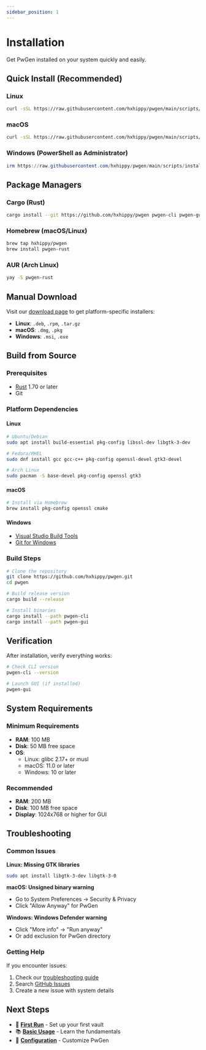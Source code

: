 ```yaml
---
sidebar_position: 1
---
```


# Installation

Get PwGen installed on your system quickly and easily.

## Quick Install (Recommended)

### Linux

```bash
curl -sSL https://raw.githubusercontent.com/hxhippy/pwgen/main/scripts/install.sh | bash
```

### macOS

```bash
curl -sSL https://raw.githubusercontent.com/hxhippy/pwgen/main/scripts/install-macos.sh | bash
```

### Windows (PowerShell as Administrator)

```powershell
irm https://raw.githubusercontent.com/hxhippy/pwgen/main/scripts/install.ps1 | iex
```

## Package Managers

### Cargo (Rust)

```bash
cargo install --git https://github.com/hxhippy/pwgen pwgen-cli pwgen-gui
```

### Homebrew (macOS/Linux)

```bash
brew tap hxhippy/pwgen
brew install pwgen-rust
```

### AUR (Arch Linux)

```bash
yay -S pwgen-rust
```

## Manual Download

Visit our [download page](/download) to get platform-specific installers:

- **Linux**: `.deb`, `.rpm`, `.tar.gz`
- **macOS**: `.dmg`, `.pkg` 
- **Windows**: `.msi`, `.exe`

## Build from Source

### Prerequisites

- [Rust](https://rustup.rs/) 1.70 or later
- Git

### Platform Dependencies

#### Linux

```bash
# Ubuntu/Debian
sudo apt install build-essential pkg-config libssl-dev libgtk-3-dev

# Fedora/RHEL  
sudo dnf install gcc gcc-c++ pkg-config openssl-devel gtk3-devel

# Arch Linux
sudo pacman -S base-devel pkg-config openssl gtk3
```

#### macOS

```bash
# Install via Homebrew
brew install pkg-config openssl cmake
```

#### Windows

- [Visual Studio Build Tools](https://visualstudio.microsoft.com/downloads/#build-tools-for-visual-studio-2022)
- [Git for Windows](https://git-scm.com/download/win)

### Build Steps

```bash
# Clone the repository
git clone https://github.com/hxhippy/pwgen.git
cd pwgen

# Build release version
cargo build --release

# Install binaries
cargo install --path pwgen-cli
cargo install --path pwgen-gui
```

## Verification

After installation, verify everything works:

```bash
# Check CLI version
pwgen-cli --version

# Launch GUI (if installed)
pwgen-gui
```

## System Requirements

### Minimum Requirements

- **RAM**: 100 MB
- **Disk**: 50 MB free space
- **OS**: 
  - Linux: glibc 2.17+ or musl
  - macOS: 11.0 or later
  - Windows: 10 or later

### Recommended

- **RAM**: 200 MB
- **Disk**: 100 MB free space
- **Display**: 1024x768 or higher for GUI

## Troubleshooting

### Common Issues

**Linux: Missing GTK libraries**
```bash
sudo apt install libgtk-3-dev libgtk-3-0
```

**macOS: Unsigned binary warning**
- Go to System Preferences → Security & Privacy
- Click "Allow Anyway" for PwGen

**Windows: Windows Defender warning**
- Click "More info" → "Run anyway"
- Or add exclusion for PwGen directory

### Getting Help

If you encounter issues:

1. Check our [troubleshooting guide](../user-guide/troubleshooting)
2. Search [GitHub Issues](https://github.com/hxhippy/pwgen/issues)
3. Create a new issue with system details

## Next Steps

- 🚀 **[First Run](first-run)** - Set up your first vault
- 📚 **[Basic Usage](basic-usage)** - Learn the fundamentals
- 🔧 **[Configuration](../user-guide/configuration)** - Customize PwGen